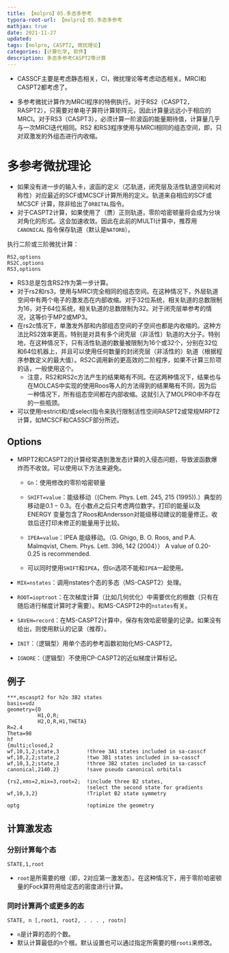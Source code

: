 ```yaml
---
title: 【molpro】05.多态多参考
typora-root-url: 【molpro】05.多态多参考
mathjax: true
date: 2021-11-27
updated:
tags: [molpro, CASPT2, 微扰理论]
categories: [计算化学, 软件]
description: 多态多参考CASPT2等计算
---
```




- CASSCF主要是考虑静态相关，CI，微扰理论等考虑动态相关。MRCI和CASPT2都考虑了。

- 多参考微扰计算作为MRCI程序的特例执行。对于RS2（CASPT2，RASPT2），只需要对单电子算符计算矩阵元，因此计算量远远小于相应的MRCI。对于RS3（CASPT3），必须计算一阶波函的能量期待值，计算量几乎与一次MRCI迭代相同。RS2 和RS3程序使用与MRCI相同的组态空间，即，只对双激发的外组态进行内收缩。

# 多参考微扰理论

- 如果没有进一步的输入卡，波函的定义（芯轨道，闭壳层及活性轨道空间和对称性）对应最近的SCF或MCSCF计算所用的定义。轨道来自相应的SCF或MCSCF 计算，除非给出了`ORBITAL`指令。
- 对于CASPT2计算，如果使用了（赝）正则轨道，零阶哈密顿量将会成为分块对角化的形式。这会加速收敛。因此在此前的MULTI计算中，推荐用`CANONICAL` 指令保存轨道（默认是`NATORB`）。

执行二阶或三阶微扰计算：

```
RS2,options
RS2C,options
RS3,options
```

- RS3总是包含RS2作为第一步计算。
- 对于rs2和rs3，使用与MRCI完全相同的组态空间。在这种情况下，外层轨道空间中有两个电子的激发态在内部收缩。对于32位系统，相关轨道的总数限制为16，对于64位系统，相关轨道的总数限制为32。对于闭壳层单参考的情况，这等价于MP2或MP3。
- 在rs2c情况下，单激发外部和内部组态空间的子空间也都是内收缩的。这种方法比RS2效率更高，特别是对具有多个闭壳层（非活性）轨道的大分子。特别地，在这种情况下，只有活性轨道的数量被限制为16个或32个，分别在32位和64位机器上，并且可以使用任何数量的封闭壳层（非活性的）轨道（根据程序参数定义的最大值）。RS2C调用新的更高效的二阶程序，如果不计算三阶项的话，一般使用这个。
  - 注意，RS2和RS2c方法产生的结果略有不同。在这两种情况下，结果也与在MOLCAS中实现的使用Roos等人的方法得到的结果略有不同，因为后一种情况下，所有组态空间都在内部收缩。这就引入了MOLPRO中不存在的一些瓶颈。
- 可以使用restrict和/或select指令来执行限制活性空间RASPT2或常规MRPT2计算，如MCSCF和CASSCF部分所述。

## Options

- MRPT2和CASPT2的计算经常遇到激发态计算的入侵态问题，导致波函数爆炸而不收敛。可以使用以下方法来避免。

  - `Gn`：使用修改的零阶哈密顿量

  - `SHIFT=value`：能级移动（(Chem. Phys. Lett. 245, 215 (1995)).）典型的移动是0.1 − 0.3。在小数点之后只考虑两位数字。打印的能量以及ENERGY 变量包含了Roos和Andersson对能级移动建议的能量修正。收敛后还打印未修正的能量用于比较。

  - `IPEA=value`：IPEA 能级移动。（G. Ghigo, B. O. Roos, and P.A. Malmqvist, Chem. Phys. Lett. 396, 142 (2004）） A value of 0.20-0.25 is recommended. 
  - 可以同时使用`SHIFT`和`IPEA`，但`Gn`选项不能和`IPEA`一起使用。

- `MIX=nstates`：调用nstates个态的多态（MS-CASPT2）处理。
- `ROOT=ioptroot`：在次梯度计算（比如几何优化）中需要优化的根数（只有在随后进行梯度计算时才需要）。和MS-CASPT2中的`nstates`有关。
- `SAVEH=record`：在MS-CASPT2计算中，保存有效哈密顿量的记录。如果没有给出，则使用默认的记录（推荐）。
- `INIT`：（逻辑型）用单个态的参考函数初始化MS-CASPT2。
- `IGNORE`：（逻辑型）不使用CP-CASPT2的近似梯度计算标记。

## 例子

```
***,mscaspt2 for h2o 3B2 states
basis=vdz
geometry={O
          H1,O,R;
          H2,O,R,H1,THETA}
R=2.4
Theta=98
hf
{multi;closed,2
wf,10,1,2;state,3         !three 3A1 states included in sa-casscf
wf,10,2,2;state,2         !two 3B1 states included in sa-casscf
wf,10,3,2;state,3         !three 3B2 states included in sa-casscf
canonical,2140.2}         !save pseudo canonical orbitals

{rs2,xms=2,mix=3,root=2;  !include three B2 states,
                          !select the second state for gradients
wf,10,3,2}                !Triplet B2 state symmetry

optg                      !optimize the geometry
```

## 计算激发态

### 分别计算每个态

```
STATE,1,root
```

- `root`是所需要的根（即，2对应第一激发态）。在这种情况下，用于零阶哈密顿量的Fock算符用给定态的密度进行计算。

### 同时计算两个或更多的态

```
STATE, n [,root1, root2, . . . , rootn]
```

- `n`是计算的态的个数。
- 默认计算最低的n个根。默认设置也可以通过指定所需要的根`rooti`来修改。
